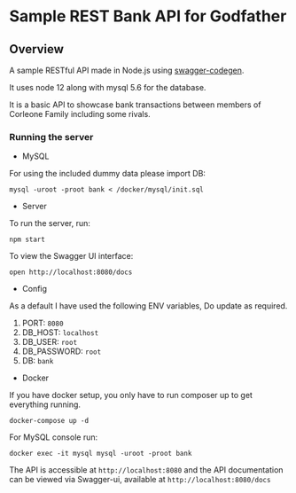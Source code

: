 # Sample REST Bank API for Godfather

## Overview
A sample RESTful API made in Node.js using [swagger-codegen](https://github.com/swagger-api/swagger-codegen).

It uses node 12 along with mysql 5.6 for the database.

It is a basic API to showcase bank transactions between members of Corleone Family including some rivals.

### Running the server
* MySQL

For using the included dummy data please import DB:
```
mysql -uroot -proot bank < /docker/mysql/init.sql
```

* Server

To run the server, run:

```
npm start
```

To view the Swagger UI interface:

```
open http://localhost:8080/docs
```

* Config

As a default I have used the following ENV variables, Do update as required.

1. PORT: `8080`
2. DB_HOST: `localhost`
3. DB_USER: `root`
4. DB_PASSWORD: `root`
5. DB: `bank`

* Docker

If you have docker setup, you only have to run composer up to get everything running.
```
docker-compose up -d
```
For MySQL console run:
```
docker exec -it mysql mysql -uroot -proot bank
```
The API is accessible at `http://localhost:8080` 
and the API documentation can be viewed via Swagger-ui, 
available at `http://localhost:8080/docs`

